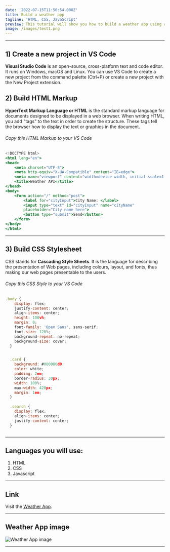 ```yaml
---
date: '2022-07-15T11:50:54.000Z'
title: Build a weather app
tagline: 'HTML, CSS, JavaScript'
preview: This tutorial will show you how to build a weather app using an API
image: /images/test1.png
---
```


---

## 1) Create a new project in VS Code

**Visual Studio Code** is an open-source, cross-platform text and code editor. It runs on Windows, macOS and Linux. You can use VS Code to create a new project from the command palette (Ctrl+P) or create a new project with the New Project extension.

## 2) Build HTML Markup

**HyperText Markup Language or HTML** is the standard markup language for documents designed to be displayed in a web browser. When writing HTML, you add "tags" to the text in order to create the structure. These tags tell the browser how to display the text or graphics in the document.

###### Copy this HTML Markup to your VS Code

```jsx
<!DOCTYPE html>
<html lang="en">
<head>
    <meta charset="UTF-8">
    <meta http-equiv="X-UA-Compatible" content="IE=edge">
    <meta name="viewport" content="width=device-width, initial-scale=1.0">
    <title>Weather API</title>
</head>
<body>
    <form action="/" method="post">
        <label for="cityInput">City Name: </label>
        <input type="text" id="cityInput" name="cityName"
        placeholder="City name here">
        <button type="submit">Send</button>
    </form>
</body>
</html>
```
---

## 3) Build CSS Stylesheet
CSS stands for **Cascading Style Sheets**. It is the language for describing the presentation of Web pages, including colours, layout, and fonts, thus making our web pages presentable to the users.

###### Copy this CSS Style to your VS Code

```jsx
.body {
    display: flex;
    justify-content: center;
    align-items: center;
    height: 100vh;
    margin: 0;
    font-family: 'Open Sans', sans-serif;
    font-size: 120%;
    background-repeat: no-repeat;
    background-size: cover;
  }


  .card {
    background: #000000d0;
    color: white;
    padding: 2em;
    border-radius: 30px;
    width: 100%;
    max-width: 420px;
    margin: 1em;
  }
  
  .search {
    display: flex;
    align-items: center;
    justify-content: center;
  }
  
```
---


## Languages you will use:

1. HTML
2. CSS
3. Javascript

---

## Link

Visit the [Weather App](https://openmindi.co.za/weather.html).

---

## Weather App image

![Weather App image](/images/test1.png)

---
